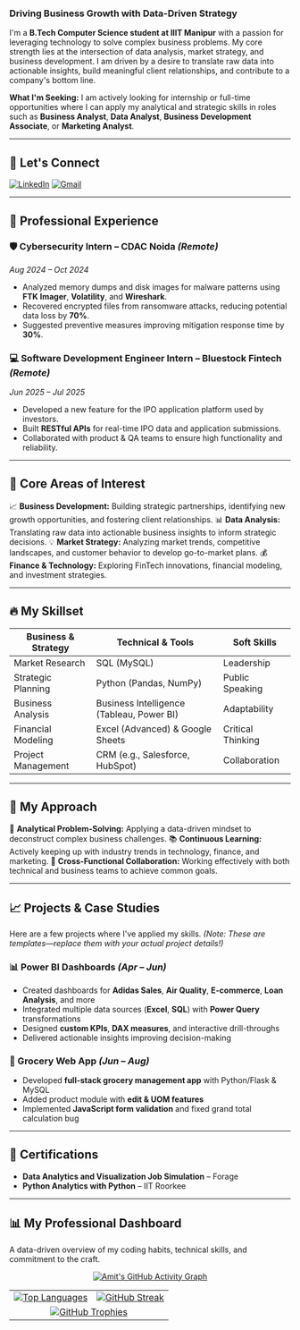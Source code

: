 ### Driving Business Growth with Data-Driven Strategy

I'm a **B.Tech Computer Science student at IIIT Manipur** with a passion for leveraging technology to solve complex business problems. My core strength lies at the intersection of data analysis, market strategy, and business development. I am driven by a desire to translate raw data into actionable insights, build meaningful client relationships, and contribute to a company's bottom line.

**What I'm Seeking:** I am actively looking for internship or full-time opportunities where I can apply my analytical and strategic skills in roles such as **Business Analyst**, **Data Analyst**, **Business Development Associate**, or **Marketing Analyst**.

---
## 💬 Let's Connect

[![LinkedIn](https://img.shields.io/badge/LinkedIn-0077B5?style=for-the-badge&logo=linkedin&logoColor=white)](https://www.linkedin.com/in/amit-singh-276781268)
[![Gmail](https://img.shields.io/badge/Gmail-D14836?style=for-the-badge&logo=gmail&logoColor=white)](mailto:amitrajiiitian@gmail.com)

---

## 💼 Professional Experience

### 🛡 Cybersecurity Intern – CDAC Noida *(Remote)*
*Aug 2024 – Oct 2024*
- Analyzed memory dumps and disk images for malware patterns using **FTK Imager**, **Volatility**, and **Wireshark**.
- Recovered encrypted files from ransomware attacks, reducing potential data loss by **70%**.
- Suggested preventive measures improving mitigation response time by **30%**.

### 💻 Software Development Engineer Intern – Bluestock Fintech *(Remote)*
*Jun 2025 – Jul 2025*
- Developed a new feature for the IPO application platform used by investors.
- Built **RESTful APIs** for real-time IPO data and application submissions.
- Collaborated with product & QA teams to ensure high functionality and reliability.

---


## 🎯 Core Areas of Interest

📈 **Business Development:** Building strategic partnerships, identifying new growth opportunities, and fostering client relationships.
📊 **Data Analysis:** Translating raw data into actionable business insights to inform strategic decisions.
💡 **Market Strategy:** Analyzing market trends, competitive landscapes, and customer behavior to develop go-to-market plans.
💰 **Finance & Technology:** Exploring FinTech innovations, financial modeling, and investment strategies.

---

## 🔥 My Skillset

| Business & Strategy | Technical & Tools | Soft Skills |
|---|---|---|
| Market Research | SQL (MySQL) | Leadership |
| Strategic Planning | Python (Pandas, NumPy) | Public Speaking |
| Business Analysis | Business Intelligence (Tableau, Power BI) | Adaptability |
| Financial Modeling | Excel (Advanced) & Google Sheets | Critical Thinking |
| Project Management | CRM (e.g., Salesforce, HubSpot) | Collaboration |

---

## 🚀 My Approach
🧩 **Analytical Problem-Solving:** Applying a data-driven mindset to deconstruct complex business challenges.
📚 **Continuous Learning:** Actively keeping up with industry trends in technology, finance, and marketing.
🤝 **Cross-Functional Collaboration:** Working effectively with both technical and business teams to achieve common goals.

---

## 📈 Projects & Case Studies

Here are a few projects where I've applied my skills. *(Note: These are templates—replace them with your actual project details!)*

### 📊 Power BI Dashboards *(Apr – Jun)*
- Created dashboards for **Adidas Sales**, **Air Quality**, **E-commerce**, **Loan Analysis**, and more  
- Integrated multiple data sources (**Excel**, **SQL**) with **Power Query** transformations  
- Designed **custom KPIs**, **DAX measures**, and interactive drill-throughs  
- Delivered actionable insights improving decision-making

### 🛒 Grocery Web App *(Jun – Aug)*
- Developed **full-stack grocery management app** with Python/Flask & MySQL  
- Added product module with **edit & UOM features**  
- Implemented **JavaScript form validation** and fixed grand total calculation bug  

---


## 📜 Certifications
- **Data Analytics and Visualization Job Simulation** – Forage  
- **Python Analytics with Python** – IIT Roorkee  

---



## 📊 My Professional Dashboard
A data-driven overview of my coding habits, technical skills, and commitment to the craft.

<p align="center">
  <a href="https://github.com/amit-raj1">
    <img src="https://activity-graph.herokuapp.com/graph?username=amit-raj1&theme=tokyonight&hide_border=true&area=true" alt="Amit's GitHub Activity Graph"/>
  </a>
</p>

<table align="center">
  <tr>
    <td align="center">
      <a href="https://github.com/amit-raj1">
        <img src="https://github-readme-stats.vercel.app/api/top-langs/?username=amit-raj1&layout=compact&theme=tokyonight&hide_border=true" alt="Top Languages"/>
      </a>
    </td>
    <td align="center">
      <a href="https://github.com/amit-raj1">
        <img src="https://github-readme-streak-stats.herokuapp.com/?user=amit-raj1&theme=tokyonight&hide_border=true" alt="GitHub Streak"/>
      </a>
    </td>
  </tr>
    <td colspan="2" align="center">
      <a href="https://github.com/ryo-ma/github-profile-trophy">
        <img src="https://github-profile-trophy.vercel.app/?username=amit-raj1&theme=tokyonight&row=1&margin-w=20&margin-h=20" alt="GitHub Trophies"/>
      </a>
    </td>
  </tr>
</table>
